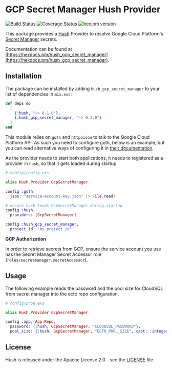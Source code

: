 # GCP Secret Manager Hush Provider

[![Build Status](https://github.com/gordalina/hush_gcp_secret_manager/workflows/ci/badge.svg)](https://github.com/gordalina/hush_gcp_secret_manager/actions?query=workflow%3A%22ci%22)
[![Coverage Status](https://coveralls.io/repos/gordalina/hush_gcp_secret_manager/badge.svg?branch=master)](https://coveralls.io/r/gordalina/hush_gcp_secret_manager?branch=master)
[![hex.pm version](https://img.shields.io/hexpm/v/hush_gcp_secret_manager.svg)](https://hex.pm/packages/hush_gcp_secret_manager)

This package provides a [Hush](https://github.com/gordalina/hush) Provider to resolve Google Cloud Platform's [Secret Manager](https://cloud.google.com/secret-manager) secrets.

Documentation can be found at [https://hexdocs.pm/hush_gcp_secret_manager](https://hexdocs.pm/hush_gcp_secret_manager).

## Installation

The package can be installed by adding `hush_gcp_secret_manager` to your list
of dependencies in `mix.exs`:

```elixir
def deps do
  [
    {:hush, "~> 0.1.0"},
    {:hush_gcp_secret_manager, "~> 0.2.0"}
  ]
end
```

This module relies on `goth` and `httpoison` to talk to the Google Cloud Platform API. As such you need to configure goth, below is an example, but you can read alternative ways of configuring it in [their documentation](https://github.com/peburrows/goth).

As the provider needs to start both applications, it needs to registered as a provider in `hush`, so that it gets loaded during startup.

```elixir
# config/config.exs

alias Hush.Provider.GcpSecretManager

config :goth,
  json: "service-account-key.json" |> File.read!

# ensure hush loads GcpSecretManager during startup
config :hush,
  providers: [GcpSecretManager]

config :hush_gcp_secret_manager,
  project_id: "my_project_id"
```

**GCP Authorization**

In order to retrieve secrets from GCP, ensure the service account you use has the Secret Manager Secret Accessor role (`roles/secretmanager.secretAccessor`).

## Usage

The following example reads the password and the pool size for CloudSQL from secret manager into the ecto repo configuration.

```elixir
# config/prod.exs

alias Hush.Provider.GcpSecretManager

config :app, App.Repo,
  password: {:hush, GcpSecretManager, "CLOUDSQL_PASSWORD"},
  pool_size: {:hush, GcpSecretManager, "ECTO_POOL_SIZE", cast: :integer, default: 10}
```

## License

Hush is released under the Apache License 2.0 - see the [LICENSE](LICENSE) file.
